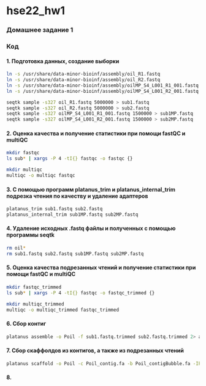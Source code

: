 # hse22_hw1

### Домашнее задание 1

### Код

#### 1. Подготовка данных, создание выборки
```bash
ln -s /usr/share/data-minor-bioinf/assembly/oil_R1.fastq
ln -s /usr/share/data-minor-bioinf/assembly/oil_R2.fastq
ln -s /usr/share/data-minor-bioinf/assembly/oilMP_S4_L001_R1_001.fastq
ln -s /usr/share/data-minor-bioinf/assembly/oilMP_S4_L001_R2_001.fastq

seqtk sample -s327 oil_R1.fastq 5000000 > sub1.fastq
seqtk sample -s327 oil_R2.fastq 5000000 > sub2.fastq
seqtk sample -s327 oilMP_S4_L001_R1_001.fastq 1500000 > sub1MP.fastq
seqtk sample -s327 oilMP_S4_L001_R2_001.fastq 1500000 > sub2MP.fastq
```
#### 2. Оценка качества и получение статистики при помощи fastQC и multiQC

```bash
mkdir fastqc
ls sub* | xargs -P 4 -tI{} fastqc -o fastqc {}

mkdir multiqc
multiqc -o multiqc fastqc
```
#### 3. С помощью программ platanus_trim и platanus_internal_trim подрезка чтения по качеству и удаление адаптеров

```bash
platanus_trim sub1.fastq sub2.fastq
platanus_internal_trim sub1MP.fastq sub2MP.fastq
```
#### 4. Удаление исходных .fastq файлы и полученных с помощью программы seqtk

```bash
rm oil*
rm sub1.fastq sub2.fastq sub1MP.fastq sub2MP.fastq
```
#### 5. Оценка качества подрезанных чтений и получение статистики при помощи fastQC и multiQC

```bash
mkdir fastqc_trimmed
ls sub* | xargs -P 4 -tI{} fastqc -o fastqc_trimmed {}

mkdir multiqc_trimmed
multiqc -o multiqc_trimmed fastqc_trimmed
```
#### 6. Сбор контиг
```bash
platanus assemble -o Poil -f sub1.fastq.trimmed sub2.fastq.trimmed 2> assemble.log
```
#### 7. Сбор скаффолдов из контигов, а также из подрезанных чтений
```bash
platanus scaffold -o Poil -c Poil_contig.fa -b Poil_contigBubble.fa -IP1 sub1.fastq.trimmed sub2.fastq.trimmed -OP2 sub1MP.fastq.int_trimmed sub2MP.fastq.int_trimmed 2> scaffold.log
```
#### 8.




